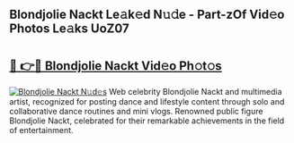 ## Blondjolie Nackt Le𝚊k𝚎d N𝚞𝚍e - Part-zOf Vid𝚎o Photos Le𝚊ks UoZ07

# <h2><a href="http://fbaw6w7.evod.top/?m=Blondjolie+Nackt">🔗 👉🔴 Blondjolie Nackt Vid𝚎o Ph𝚘t𝚘s</a></h2>

[![Blondjolie Nackt N𝚞d𝚎s](https://i.imgur.com/8V9OHl7.gif)](http://fbaw6w7.evod.top/?m=Blondjolie+Nackt)
Web celebrity Blondjolie Nackt and multimedia artist, recognized for posting dance and lifestyle content through solo and collaborative dance routines and mini vlogs. Renowned public figure Blondjolie Nackt, celebrated for their remarkable achievements in the field of entertainment. 
